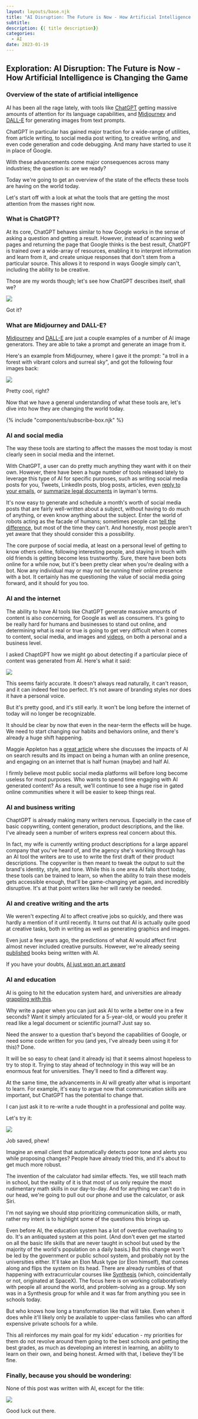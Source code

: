 ```yaml
---
layout: layouts/base.njk
title: "AI Disruption: The Future is Now - How Artificial Intelligence is Changing the Game"
subtitle: 
description: {{ title description}}
categories:
  - AI
date: 2023-01-19
---
```


## Exploration: AI Disruption: The Future is Now - How Artificial Intelligence is Changing the Game

### Overview of the state of artificial intelligence

AI has been all the rage lately, with tools like <a href='https://chat.openai.com' target='_blank'>ChatGPT</a> getting massive amounts of attention for its language capabilities, and <a href='https://www.midjourney.com/' target="_blank">Midjourney</a> and <a href='https://openai.com/dall-e-2/' target="_blank">DALL-E</a> for generating images from text prompts.

ChatGPT in particular has gained major traction for a wide-range of utilities, from article writing, to social media post writing, to creative writing, and even code generation and code debugging. And many have started to use it in place of Google.

With these advancements come major consequences across many industries; the question is: are we ready? 

Today we're going to get an overview of the state of the effects these tools are having on the world today.

Let's start off with a look at what the tools that are getting the most attention from the masses right now.

### What is ChatGPT?

At its core, ChatGPT behaves similar to how Google works in the sense of asking a question and getting a result. However, instead of scanning web pages and returning the page that Google thinks is the best result, ChatGPT is trained over a wide-array of resources, enabling it to interpret information and learn from it, and create unique responses that don't stem from a particular source. This allows it to respond in ways Google simply can't, including the ability to be creative.

Those are my words though; let's see how ChatGPT describes itself, shall we?

![](/img/2023-01-20/chat-gpt-what-is-chat-gpt.png)

Got it?

### What are Midjourney and DALL-E?

<a href='https://www.midjourney.com/' target="_blank">Midjourney</a> and <a href='https://openai.com/dall-e-2/' target="_blank">DALL-E</a> are just a couple examples of a number of AI image generators. They are able to take a prompt and generate an image from it.

Here's an example from Midjourney, where I gave it the prompt: "a troll in a forest with vibrant colors and surreal sky", and got the following four images back:

![](/img/2023-01-20/midjourney-troll.png)

Pretty cool, right?

Now that we have a general understanding of what these tools are, let's dive into how they are changing the world today.

{% include "components/subscribe-box.njk" %}

### AI and social media

The way these tools are starting to affect the masses the most today is most clearly seen in social media and the internet.

With ChatGPT, a user can do pretty much anything they want with it on their own. However, there have been a huge number of tools released lately to leverage this type of AI for specific purposes, such as writing social media posts for you, Tweets, LinkedIn posts, blog posts, articles, even <a href='https://emailtree.ai/fastest-email-composer/ai-email-response-generator/' target='_blank'>reply to your emails</a>, or <a href="https://detangle.ai/" target='_blank'>summarize legal documents</a> in layman's terms.

It's now easy to generate and schedule a month's worth of social media posts that are fairly well-written about a subject, without having to do much of anything, or even know anything about the subject. Enter the world of robots acting as the facade of humans; sometimes people can <a href='https://twitter.com/levelsio/status/1604841600416624642' target='_blank'>tell the difference</a>, but most of the time they can't. And honestly, most people aren't yet aware that they should consider this a possibility.

The core purpose of social media, at least on a personal level of getting to know others online, following interesting people, and staying in touch with old friends is getting become less trustworthy. Sure, there have been bots online for a while now, but it's been pretty clear when you're dealing with a bot. Now any individual may or may not be running their online presence with a bot. It certainly has me questioning the value of social media going forward, and it should for you too.

### AI and the internet

The ability to have AI tools like ChatGPT generate massive amounts of content is also concerning, for Google as well as consumers. It's going to be really hard for humans and businesses to stand out online, and determining what is real or true is going to get very difficult when it comes to content, social media, and images and <a href='https://www.youtube.com/watch?v=F4G6GNFz0O8' target='_blank'>videos</a>, on both a personal and a business level.

I asked ChaptGPT how we might go about detecting if a particular piece of content was generated from AI. Here's what it said:

![](/img/2023-01-20/chat-gpt-detecting-ai-content.png)

This seems fairly accurate. It doesn't always read naturally, it can't reason, and it can indeed feel too perfect. It's not aware of branding styles nor does it have a personal voice.

But it's pretty good, and it's still early. It won't be long before the internet of today will no longer be recognizable.

It should be clear by now that even in the near-term the effects will be huge. We need to start changing our habits and behaviors online, and there's already a huge shift happening. 

Maggie Appleton has a <a href='https://maggieappleton.com/ai-dark-forest' target='_blank'>great article</a> where she discusses the impacts of AI on search results and its impact on being a human with an online presence, and engaging on an internet that is half human (maybe) and half AI.

I firmly believe most public social media platforms will before long become useless for most purposes. Who wants to spend time engaging with AI generated content? As a result, we'll continue to see a huge rise in gated online communities where it will be easier to keep things real.

### AI and business writing

ChaptGPT is already making many writers nervous. Especially in the case of basic copywriting, content generation, product descriptions, and the like. I've already seen a number of writers express real concern about this.

In fact, my wife is currently writing product descriptions for a large apparel company that you've heard of, and the agency she's working through has an AI tool the writers are to use to write the first draft of their product descriptions. The copywriter is then meant to tweak the output to suit the brand's identity, style, and tone. While this is one area AI falls short today, these tools can be trained to learn, so when the ability to train these models gets accessible enough, that'll be game-changing yet again, and incredibly disruptive. It's at that point writers like her will rarely be needed.

### AI and creative writing and the arts

We weren't expecting AI to affect creative jobs so quickly, and there was hardly a mention of it until recently.
It turns out that AI is actually quite good at creative tasks, both in writing as well as generating graphics and images.

Even just a few years ago, the predictions of what AI would affect first almost never included creative pursuits. However, we're already seeing <a href='https://time.com/6240569/ai-childrens-book-alice-and-sparkle-artists-unhappy/' target='_blank'>published</a> books being written with AI.

If you have your doubts, <a href='https://www.nytimes.com/2022/09/02/technology/ai-artificial-intelligence-artists.html' target='_blank'>AI just won an art award</a>

### AI and education 

AI is going to hit the education system hard, and universities are already <a href='https://www.nytimes.com/2023/01/16/technology/chatgpt-artificial-intelligence-universities.html?' target='_blank'>grappling with this</a>.

Why write a paper when you can just ask AI to write a better one in a few seconds? Want it simply articulated for a 5-year-old, or would you prefer it read like a legal document or scientific journal? Just say so.

Need the answer to a question that's beyond the capabilities of Google, or need some code written for you (and yes, I've already been using it for this)? Done.

It will be so easy to cheat (and it already is) that it seems almost hopeless to try to stop it. Trying to stay ahead of technology in this way will be an enormous feat for universities. They'll need to find a different way.

At the same time, the advancements in AI will greatly alter what is important to learn. For example, it's easy to argue now that communication skills are important, but ChatGPT has the potential to change that.

I can just ask it to re-write a rude thought in a professional and polite way.

Let's try it:

![](/img/2023-01-20/chat-gpt.png)

Job saved, phew!

Imagine an email client that automatically detects poor tone and alerts you while proposing changes? People have already tried this, and it's about to get much more robust.

The invention of the calculator had similar effects. Yes, we still teach math in school, but the reality of it is that most of us only require the most rudimentary math skills in our day-to-day. And for anything we can't do in our head, we're going to pull out our phone and use the calculator, or ask Siri. 

I'm not saying we should stop prioritizing communication skills, or math, rather my intent is to highlight some of the questions this brings up.

Even before AI, the education system has a lot of overdue overhauling to do. It's an antiquated system at this point. (And don't even get me started on all the basic life skills that are never taught in school but used by the majority of the world's population on a daily basis.) But this change won't be led by the government or public school system, and probably not by the universities either. It'll take an Elon Musk type (or Elon himself), that comes along and flips the system on its head. There are already rumbles of that happening with extracurricular courses like <a href='https://www.synthesis.com/' target='_blank'>Synthesis</a> (which, coincidentally or not, originated at SpaceX). The focus here is on working collaboratively with people all around the world, and problem-solving as a group. My son was in a Synthesis group for while and it was far from anything you see in schools today.

But who knows how long a transformation like that will take. Even when it does while it'll likely only be available to upper-class families who can afford expensive private schools for a while.

This all reinforces my main goal for my kids' education - my priorities for them do not revolve around them going to the best schools and getting the best grades, as much as developing an interest in learning, an ability to learn on their own, and being honest. Armed with that, I believe they'll be fine.

### Finally, because you should be wondering:

None of this post was written with AI, except for the title:

![](/img/2023-01-20/chat-gpt-rewrite-headline.png)

Good luck out there.
